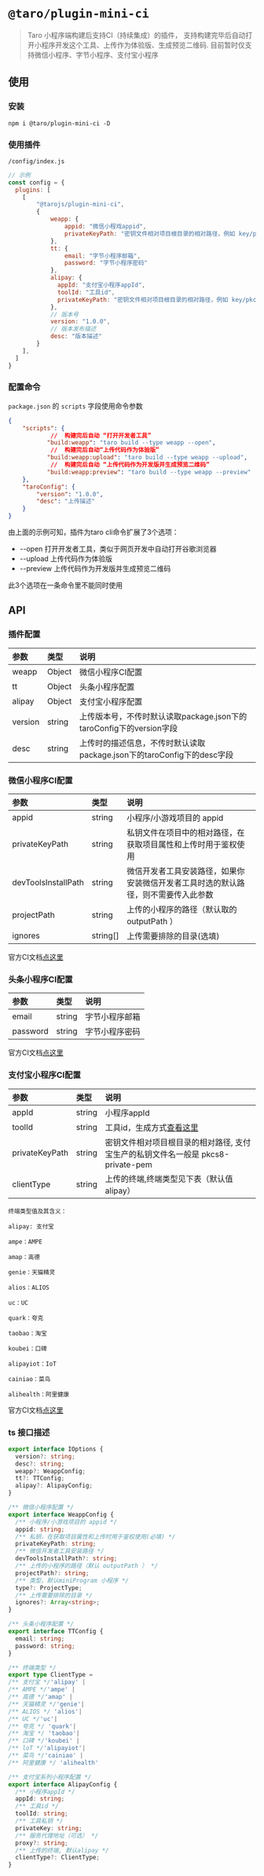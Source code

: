 # `@taro/plugin-mini-ci`

> Taro 小程序端构建后支持CI（持续集成）的插件， 支持构建完毕后自动打开小程序开发这个工具、上传作为体验版、生成预览二维码. 目前暂时仅支持微信小程序、字节小程序、支付宝小程序

## 使用

### 安装
```
npm i @taro/plugin-mini-ci -D
```

### 使用插件
`/config/index.js`

```js
// 示例
const config = {
  plugins: [
    [
        "@tarojs/plugin-mini-ci",
        {
            weapp: {
                appid: "微信小程戏appid",
                privateKeyPath: "密钥文件相对项目根目录的相对路径，例如 key/private.appid.key"
            },
            tt: {
                email: "字节小程序邮箱",
                password: "字节小程序密码"
            },
            alipay: {
              appId: "支付宝小程序appId",
              toolId: "工具id",
              privateKeyPath: "密钥文件相对项目根目录的相对路径，例如 key/pkcs8-private-pem"
            },
            // 版本号
            version: "1.0.0",
            // 版本发布描述
            desc: "版本描述"
        }
    ],
  ]
}
```

### 配置命令

`package.json` 的 `scripts` 字段使用命令参数

```json
{
    "scripts": {
            //  构建完后自动 “打开开发者工具”
           "build:weapp": "taro build --type weapp --open",
            //  构建完后自动“上传代码作为体验版”
           "build:weapp:upload": "taro build --type weapp --upload",
            //  构建完后自动 “上传代码作为开发版并生成预览二维码”     
           "build:weapp:preview": "taro build --type weapp --preview"
    },
    "taroConfig": {
        "version": "1.0.0",
        "desc": "上传描述"
    }
}
```
由上面的示例可知，插件为taro cli命令扩展了3个选项：

- --open
打开开发者工具，类似于网页开发中自动打开谷歌浏览器
- --upload
上传代码作为体验版
- --preview
上传代码作为开发版并生成预览二维码

此3个选项在一条命令里不能同时使用

## API


### 插件配置

| 参数 | 类型 | 说明 |
| :--- | :--- | :--- |
| weapp | Object | 微信小程序CI配置 |
| tt | Object | 头条小程序配置 |
| alipay | Object | 支付宝小程序配置 |
| version | string | 上传版本号，不传时默认读取package.json下的taroConfig下的version字段 |
| desc | string | 上传时的描述信息，不传时默认读取package.json下的taroConfig下的desc字段 |

### 微信小程序CI配置
| 参数 | 类型 | 说明 |
| :--- | :--- | :--- |
| appid | string | 小程序/小游戏项目的 appid |
| privateKeyPath | string | 私钥文件在项目中的相对路径，在获取项目属性和上传时用于鉴权使用|
| devToolsInstallPath | string | 微信开发者工具安装路径，如果你安装微信开发者工具时选的默认路径，则不需要传入此参数 |
| projectPath | string | 上传的小程序的路径（默认取的 outputPath ） |
| ignores | string[] | 上传需要排除的目录(选填) |

官方CI文档[点这里](https://developers.weixin.qq.com/miniprogram/dev/devtools/ci.html)

### 头条小程序CI配置

| 参数 | 类型 | 说明 |
| :--- | :--- | :--- |
| email | string | 字节小程序邮箱 |
| password | string | 字节小程序密码 |

官方CI文档[点这里](https://microapp.bytedance.com/docs/zh-CN/mini-app/develop/developer-instrument/development-assistance/ide-order-instrument)

### 支付宝小程序CI配置

| 参数 | 类型 | 说明 |
| :--- | :--- | :--- |
| appId | string | 小程序appId |
| toolId | string | 工具id，生成方式[查看这里](https://opendocs.alipay.com/mini/miniu/api#%E5%88%9D%E5%A7%8B%E5%8C%96%E9%85%8D%E7%BD%AE%EF%BC%88%E4%B9%8B%E5%89%8D%E7%9A%84%E6%96%B9%E5%BC%8F%EF%BC%8C%E6%8E%A8%E8%8D%90%E4%BD%BF%E7%94%A8%20miniu%20login%EF%BC%89) |
| privateKeyPath | string | 密钥文件相对项目根目录的相对路径, 支付宝生产的私钥文件名一般是 pkcs8-private-pem |
| clientType | string | 上传的终端,终端类型见下表（默认值alipay） |

```
终端类型值及其含义：

alipay: 支付宝

ampe：AMPE

amap：高德

genie：天猫精灵

alios：ALIOS

uc：UC

quark：夸克

taobao：淘宝

koubei：口碑

alipayiot：IoT

cainiao：菜鸟

alihealth：阿里健康
```

官方CI文档[点这里](https://opendocs.alipay.com/mini/miniu/api)

### ts 接口描述
```ts
export interface IOptions {
  version?: string;
  desc?: string;
  weapp?: WeappConfig;
  tt?: TTConfig;
  alipay?: AlipayConfig;
}

/** 微信小程序配置 */
export interface WeappConfig {
  /** 小程序/小游戏项目的 appid */
  appid: string;
  /** 私钥，在获取项目属性和上传时用于鉴权使用(必填) */
  privateKeyPath: string;
  /** 微信开发者工具安装路径 */
  devToolsInstallPath?: string;
  /** 上传的小程序的路径（默认 outputPath ） */
  projectPath?: string;
  /** 类型，默认miniProgram 小程序 */
  type?: ProjectType;
  /** 上传需要排除的目录 */
  ignores?: Array<string>;
}

/** 头条小程序配置 */
export interface TTConfig {
  email: string;
  password: string;
}

/** 终端类型 */
export type ClientType =
/** 支付宝 */'alipay' |
/** AMPE */'ampe' |
/** 高德 */'amap' |
/** 天猫精灵 */'genie'|
/** ALIOS */ 'alios'|
/** UC */'uc'|
/** 夸克 */ 'quark'|
/** 淘宝 */ 'taobao'|
/** 口碑 */'koubei' |
/** loT */'alipayiot'|
/** 菜鸟 */'cainiao' |
/** 阿里健康 */ 'alihealth'

/** 支付宝系列小程序配置 */
export interface AlipayConfig {
  /** 小程序appId */
  appId: string;
  /** 工具id */
  toolId: string;
  /** 工具私钥 */
  privateKey: string;
  /** 服务代理地址（可选） */
  proxy?: string;
  /** 上传的终端, 默认alipay */
  clientType?: ClientType;
}
```